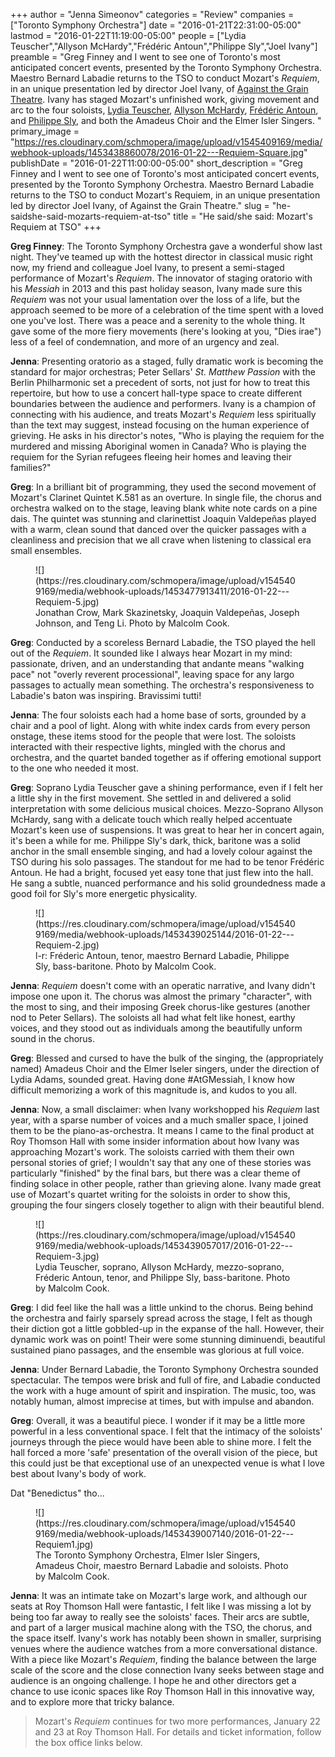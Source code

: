 +++
author = "Jenna Simeonov"
categories = "Review"
companies = ["Toronto Symphony Orchestra"]
date = "2016-01-21T22:31:00-05:00"
lastmod = "2016-01-22T11:19:00-05:00"
people = ["Lydia Teuscher","Allyson McHardy","Frédéric Antoun","Philippe Sly","Joel Ivany"]
preamble = "Greg Finney and I went to see one of Toronto's most anticipated concert events, presented by the Toronto Symphony Orchestra. Maestro Bernard Labadie returns to the TSO to conduct Mozart's *Requiem*, in an unique presentation led by director Joel Ivany, of [Against the Grain Theatre](/scene/companies/against-the-grain-theatre/). Ivany has staged Mozart's unfinished work, giving movement and arc to the four soloists, [Lydia Teuscher](/scene/people/lydia-teuscher/), [Allyson McHardy](/scene/people/allyson-mchardy/), [Frédéric Antoun](/scene/people/frederic-antoun/), and [Philippe Sly](/scene/people/philippe-sly/), and both the Amadeus Choir and the Elmer Isler Singers. "
primary_image = "https://res.cloudinary.com/schmopera/image/upload/v1545409169/media/webhook-uploads/1453438860078/2016-01-22---Requiem-Square.jpg"
publishDate = "2016-01-22T11:00:00-05:00"
short_description = "Greg Finney and I went to see one of Toronto&#039;s most anticipated concert events, presented by the Toronto Symphony Orchestra. Maestro Bernard Labadie returns to the TSO to conduct Mozart&#039;s Requiem, in an unique presentation led by director Joel Ivany, of Against the Grain Theatre."
slug = "he-saidshe-said-mozarts-requiem-at-tso"
title = "He said/she said: Mozart&#039;s Requiem at TSO"
+++

**Greg Finney**: The Toronto Symphony Orchestra gave a wonderful show last night. They've teamed up with the hottest director in classical music right now, my friend and colleague Joel Ivany, to present a semi-staged performance of Mozart's *Requiem*. The innovator of staging oratorio with his *Messiah* in 2013 and this past holiday season, Ivany made sure this *Requiem* was not your usual lamentation over the loss of a life, but the approach seemed to be more of a celebration of the time spent with a loved one you've lost. There was a peace and a serenity to the whole thing. It gave some of the more fiery movements (here's looking at you, "Dies irae") less of a feel of condemnation, and more of an urgency and zeal.

**Jenna**: Presenting oratorio as a staged, fully dramatic work is becoming the standard for major orchestras; Peter Sellars' *St. Matthew Passion* with the Berlin Philharmonic set a precedent of sorts, not just for how to treat this repertoire, but how to use a concert hall-type space to create different boundaries between the audience and performers. Ivany is a champion of connecting with his audience, and treats Mozart's *Requiem* less spiritually than the text may suggest, instead focusing on the human experience of grieving. He asks in his director's notes, "Who is playing the requiem for the murdered and missing Aboriginal women in Canada? Who is playing the requiem for the Syrian refugees fleeing heir homes and leaving their families?"

**Greg**: In a brilliant bit of programming, they used the second movement of Mozart's Clarinet Quintet K.581 as an overture. In single file, the chorus and orchestra walked on to the stage, leaving blank white note cards on a pine dais. The quintet was stunning and clarinettist Joaquin Valdepeñas played with a warm, clean sound that danced over the quicker passages with a cleanliness and precision that we all crave when listening to classical era small ensembles. 

<figure data-type="image">![](https://res.cloudinary.com/schmopera/image/upload/v1545409169/media/webhook-uploads/1453477913411/2016-01-22---Requiem-5.jpg)
<figcaption>Jonathan Crow, Mark Skazinetsky, Joaquin Valdepeñas, Joseph Johnson, and Teng Li. Photo by Malcolm Cook.</figcaption>
</figure>

**Greg**: Conducted by a scoreless Bernard Labadie, the TSO played the hell out of the *Requiem*. It sounded like I always hear Mozart in my mind: passionate, driven, and an understanding that andante means "walking pace" not "overly reverent processional", leaving space for any largo passages to actually mean something. The orchestra's responsiveness to Labadie's baton was inspiring. Bravissimi tutti!

**Jenna**: The four soloists each had a home base of sorts, grounded by a chair and a pool of light. Along with white index cards from every person onstage, these items stood for the people that were lost. The soloists interacted with their respective lights, mingled with the chorus and orchestra, and the quartet banded together as if offering emotional support to the one who needed it most.

**Greg**: Soprano Lydia Teuscher gave a shining performance, even if I felt her a little shy in the first movement. She settled in and delivered a solid interpretation with some delicious musical choices. Mezzo-Soprano Allyson McHardy, sang with a delicate touch which really helped accentuate Mozart's keen use of suspensions. It was great to hear her in concert again, it's been a while for me. Philippe Sly's dark, thick, baritone was a solid anchor in the small ensemble singing, and had a lovely colour against the TSO during his solo passages. The standout for me had to be tenor Frédéric Antoun. He had a bright, focused yet easy tone that just flew into the hall. He sang a subtle, nuanced performance and his solid groundedness made a good foil for Sly's more energetic physicality.

<figure data-type="image">
![](https://res.cloudinary.com/schmopera/image/upload/v1545409169/media/webhook-uploads/1453439025144/2016-01-22---Requiem-2.jpg)
<figcaption>l-r: Fréderic Antoun, tenor, maestro Bernard Labadie, Philippe Sly, bass-baritone. Photo by Malcolm Cook.</figcaption>
</figure>

**Jenna**: *Requiem* doesn't come with an operatic narrative, and Ivany didn't impose one upon it. The chorus was almost the primary "character", with the most to sing, and their imposing Greek chorus-like gestures (another nod to Peter Sellars). The soloists all had what felt like honest, earthy voices, and they stood out as individuals among the beautifully unform sound in the chorus.

**Greg**: Blessed and cursed to have the bulk of the singing, the (appropriately named) Amadeus Choir and the Elmer Iseler singers, under the direction of Lydia Adams, sounded great. Having done #AtGMessiah, I know how difficult memorizing a work of this magnitude is, and kudos to you all.

**Jenna**: Now, a small disclaimer: when Ivany workshopped his *Requiem* last year, with a sparse number of voices and a much smaller space, I joined them to be the piano-as-orchestra. It means I came to the final product at Roy Thomson Hall with some insider information about how Ivany was approaching Mozart's work. The soloists carried with them their own personal stories of grief; I wouldn't say that any one of these stories was particularly "finished" by the final bars, but there was a clear theme of finding solace in other people, rather than grieving alone. Ivany made great use of Mozart's quartet writing for the soloists in order to show this, grouping the four singers closely together to align with their beautiful blend.

<figure data-type="image">
![](https://res.cloudinary.com/schmopera/image/upload/v1545409169/media/webhook-uploads/1453439057017/2016-01-22---Requiem-3.jpg)
<figcaption>Lydia Teuscher, soprano, Allyson McHardy, mezzo-soprano, Fréderic Antoun, tenor, and Philippe Sly, bass-baritone. Photo by Malcolm Cook.</figcaption>
</figure>

**Greg**: I did feel like the hall was a little unkind to the chorus. Being behind the orchestra and fairly sparsely spread across the stage, I felt as though their diction got a little gobbled-up in the expanse of the hall. However, their dynamic work was on point! Their were some stunning diminuendi, beautiful sustained piano passages, and the ensemble was glorious at full voice.

**Jenna**: Under Bernard Labadie, the Toronto Symphony Orchestra sounded spectacular. The tempos were brisk and full of fire, and Labadie conducted the work with a huge amount of spirit and inspiration. The music, too, was notably human, almost imprecise at times, but with impulse and abandon.

**Greg**: Overall, it was a beautiful piece. I wonder if it may be a little more powerful in a less conventional space. I felt that the intimacy of the soloists' journeys through the piece would have been able to shine more. I felt the hall forced a more 'safe' presentation of the overall vision of the piece, but this could just be that exceptional use of an unexpected venue is what I love best about Ivany's body of work.

Dat "Benedictus" tho...

<figure data-type="image">
![](https://res.cloudinary.com/schmopera/image/upload/v1545409169/media/webhook-uploads/1453439007140/2016-01-22---Requiem1.jpg)
<figcaption>The Toronto Symphony Orchestra, Elmer Isler Singers, Amadeus Choir, maestro Bernard Labadie and soloists. Photo by Malcolm Cook.</figcaption>
</figure>

**Jenna**: It was an intimate take on Mozart's large work, and although our seats at Roy Thomson Hall were fantastic, I felt like I was missing a lot by being too far away to really see the soloists' faces. Their arcs are subtle, and part of a larger musical machine along with the TSO, the chorus, and the space itself. Ivany's work has notably been shown in smaller, surprising venues where the audience watches from a more conversational distance. With a piece like Mozart's *Requiem*, finding the balance between the large scale of the score and the close connection Ivany seeks between stage and audience is an ongoing challenge. I hope he and other directors get a chance to use iconic spaces like Roy Thomson Hall in this innovative way, and to explore more that tricky balance.

>Mozart's *Requiem* continues for two more performances, January 22 and 23 at Roy Thomson Hall. For details and ticket information, follow the box office links below.
